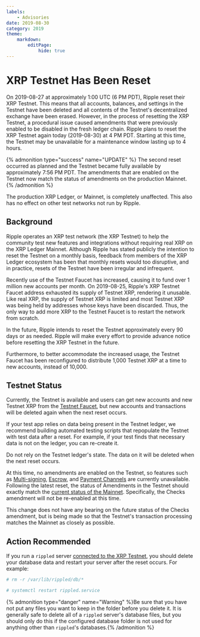 ```yaml
---
labels:
    - Advisories
date: 2019-08-30
category: 2019
theme:
    markdown:
        editPage:
            hide: true
---
```

# XRP Testnet Has Been Reset

On 2019-08-27 at approximately 1:00 UTC (6 PM PDT), Ripple reset their XRP Testnet. This means that all accounts, balances, and settings in the Testnet have been deleted and all contents of the Testnet's decentralized exchange have been erased. However, in the process of resetting the XRP Testnet, a procedural issue caused amendments that were previously enabled to be disabled in the fresh ledger chain. Ripple plans to reset the XRP Testnet again today (2019-08-30) at 4 PM PDT. Starting at this time, the Testnet may be unavailable for a maintenance window lasting up to 4 hours.

{% admonition type="success" name="UPDATE" %}
The second reset occurred as planned and the Testnet became fully available by approximately 7:56 PM PDT. The amendments that are enabled on the Testnet now match the status of amendments on the production Mainnet.
{% /admonition %}

The production XRP Ledger, or Mainnet, is completely unaffected. This also has no effect on other test networks not run by Ripple.

<!-- BREAK -->

## Background

Ripple operates an XRP test network (the XRP Testnet) to help the community test new features and integrations without requiring real XRP on the XRP Ledger Mainnet. Although Ripple has stated publicly the intention to reset the Testnet on a monthly basis, feedback from members of the XRP Ledger ecosystem has been that monthly resets would too disruptive, and in practice, resets of the Testnet have been irregular and infrequent.

Recently use of the Testnet Faucet has increased, causing it to fund over 1 million new accounts per month. On 2019-08-25, Ripple's XRP Testnet Faucet address exhausted its supply of Testnet XRP, rendering it unusable. Like real XRP, the supply of Testnet XRP is limited and most Testnet XRP was being held by addresses whose keys have been discarded. Thus, the only way to add more XRP to the Testnet Faucet is to restart the network from scratch.

In the future, Ripple intends to reset the Testnet approximately every 90 days or as needed. Ripple will make every effort to provide advance notice before resetting the XRP Testnet in the future.

Furthermore, to better accommodate the increased usage, the Testnet Faucet has been reconfigured to distribute 1,000 Testnet XRP at a time to new accounts, instead of 10,000.


## Testnet Status

Currently, the Testnet is available and users can get new accounts and new Testnet XRP from the [Testnet Faucet](https://xrpl.org/xrp-test-net-faucet.html), but new accounts and transactions will be deleted again when the next reset occurs.

If your test app relies on data being present in the Testnet ledger, we recommend building automated testing scripts that repopulate the Testnet with test data after a reset. For example, if your test finds that necessary data is not on the ledger, you can re-create it.

Do not rely on the Testnet ledger's state. The data on it will be deleted when the next reset occurs.

At this time, no amendments are enabled on the Testnet, so features such as [Multi-signing](https://xrpl.org/multi-signing.html), [Escrow](https://xrpl.org/escrow.html), and [Payment Channels](https://xrpl.org/payment-channels.html) are currently unavailable. Following the latest reset, the status of Amendments in the Testnet should exactly match the [current status of the Mainnet](https://xrpl.org/known-amendments.html). Specifically, the Checks amendment will not be re-enabled at this time.

This change does not have any bearing on the future status of the Checks amendment, but is being made so that the Testnet's transaction processing matches the Mainnet as closely as possible.

## Action Recommended

If you run a `rippled` server [connected to the XRP Testnet](https://xrpl.org/connect-your-rippled-to-the-xrp-test-net.html), you should delete your database data and restart your server after the reset occurs. For example:

```sh
# rm -r /var/lib/rippled/db/*

# systemctl restart rippled.service
```

{% admonition type="danger" name="Warning" %}Be sure that you have not put any files you want to keep in the folder before you delete it. It is generally safe to delete all of a `rippled` server's database files, but you should only do this if the configured database folder is not used for anything other than `rippled`'s databases.{% /admonition %}
